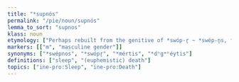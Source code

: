 ```yaml
---
title: "*supnós"
permalink: "/pie/noun/supnós"
lemma_to_sort: "supnos"
klass: noun
etymology: ["Perhaps rebuilt from the genitive of *swóp-r̥ ~ *swép-n̥s, from *swep- (“to sleep”) +‎ *-r̥."]
markers: [["m", "masculine gender"]]
synonyms: ["*swépnos", "*swópr̥", "*mértis", "*dʰgʷʰéytis"]
definitions: ["sleep", "(euphemistic) death"]
topics: ["ine-pro:Sleep", "ine-pro:Death"]
---
```

